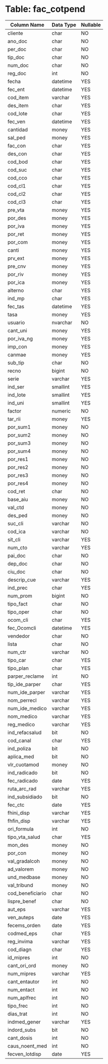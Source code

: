 # Table: fac_cotpend

| Column Name | Data Type | Nullable |
|-------------|-----------|----------|
| cliente | char | NO |
| ano_doc | char | NO |
| per_doc | char | NO |
| tip_doc | char | NO |
| num_doc | char | NO |
| reg_doc | int | NO |
| fecha | datetime | YES |
| fec_ent | datetime | YES |
| cod_item | varchar | YES |
| des_item | char | YES |
| cod_lote | char | YES |
| fec_ven | datetime | YES |
| cantidad | money | YES |
| sal_ped | money | YES |
| fac_con | char | YES |
| des_con | char | YES |
| cod_bod | char | YES |
| cod_suc | char | YES |
| cod_cco | char | YES |
| cod_cl1 | char | YES |
| cod_cl2 | char | YES |
| cod_cl3 | char | YES |
| pre_vta | money | YES |
| por_des | money | YES |
| por_iva | money | YES |
| por_ret | money | YES |
| por_com | money | YES |
| canti | money | YES |
| prv_ext | money | YES |
| pre_cnv | money | YES |
| por_riv | money | YES |
| por_ica | money | YES |
| alterno | char | YES |
| ind_mp | char | YES |
| fec_tas | datetime | YES |
| tasa | money | YES |
| usuario | nvarchar | NO |
| cant_uni | money | YES |
| por_iva_ng | money | YES |
| imp_con | money | YES |
| canmae | money | YES |
| sub_tip | char | NO |
| recno | bigint | NO |
| serie | varchar | YES |
| ind_ser | smallint | YES |
| ind_lote | smallint | YES |
| ind_uni | smallint | YES |
| factor | numeric | NO |
| tar_rii | money | YES |
| por_sum1 | money | NO |
| por_sum2 | money | NO |
| por_sum3 | money | NO |
| por_sum4 | money | NO |
| por_res1 | money | NO |
| por_res2 | money | NO |
| por_res3 | money | NO |
| por_res4 | money | NO |
| cod_ret | char | NO |
| base_aiu | money | NO |
| val_ctd | money | NO |
| des_ped | money | NO |
| suc_cli | varchar | NO |
| cod_ica | varchar | NO |
| sit_cli | varchar | YES |
| num_cto | varchar | YES |
| pai_doc | char | NO |
| dep_doc | char | NO |
| ciu_doc | char | NO |
| descrip_cue | varchar | YES |
| ind_prec | char | YES |
| num_prom | bigint | NO |
| tipo_fact | char | NO |
| tipo_oper | char | NO |
| ocom_cli | char | YES |
| fec_Ocomcli | datetime | YES |
| vendedor | char | NO |
| lista | char | NO |
| num_ctr | varchar | NO |
| tipo_car | char | YES |
| tipo_plan | char | YES |
| parper_reclame | int | NO |
| tip_ide_parper | char | YES |
| num_ide_parper | varchar | YES |
| nom_perrecl | varchar | YES |
| num_ide_medico | varchar | YES |
| nom_medico | varchar | YES |
| reg_medico | varchar | YES |
| ind_refacsalud | bit | NO |
| cod_canal | char | YES |
| ind_poliza | bit | NO |
| aplica_med | bit | NO |
| vlr_cuotamod | money | NO |
| ind_radicado | bit | NO |
| fec_radicado | date | YES |
| ruta_arc_rad | varchar | YES |
| ind_subsidiado | bit | NO |
| fec_ctc | date | YES |
| fhini_disp | varchar | YES |
| fhfin_disp | varchar | YES |
| ori_formula | int | NO |
| tipo_vta_salud | char | YES |
| mon_des | money | NO |
| por_con | money | NO |
| val_gradalcoh | money | NO |
| ad_valorem | money | NO |
| und_medbase | money | NO |
| val_tribund | money | NO |
| cod_beneficiario | char | NO |
| lispre_benef | char | NO |
| aut_eps | varchar | YES |
| ven_auteps | date | YES |
| fecems_orden | date | YES |
| codmed_eps | char | YES |
| reg_invima | varchar | YES |
| cod_diagn | char | YES |
| id_mipres | int | NO |
| cant_ori_ord | money | NO |
| num_mipres | varchar | YES |
| cant_entautor | int | NO |
| num_entact | int | NO |
| num_aplfrec | int | NO |
| tipo_frec | int | NO |
| dias_trat | int | NO |
| indmed_gener | varchar | YES |
| indord_subs | bit | NO |
| cant_dosis | int | NO |
| caus_noent_med | int | NO |
| fecven_lotdisp | date | YES |
